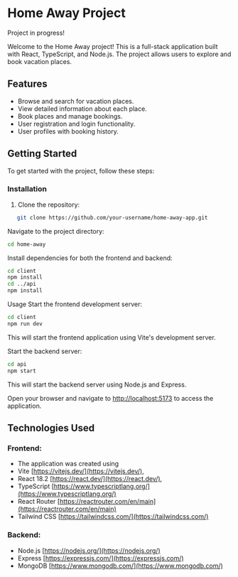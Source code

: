 # Home Away Project
Project in progress!

Welcome to the Home Away project! This is a full-stack application built with React, TypeScript, and Node.js. The project allows users to explore and book vacation places.

## Features

- Browse and search for vacation places.
- View detailed information about each place.
- Book places and manage bookings.
- User registration and login functionality.
- User profiles with booking history.

## Getting Started

To get started with the project, follow these steps:

### Installation

1. Clone the repository:

```bash
   git clone https://github.com/your-username/home-away-app.git
```
Navigate to the project directory:
```bash
cd home-away
```

Install dependencies for both the frontend and backend:
```bash
cd client
npm install
cd ../api
npm install
```
Usage
Start the frontend development server:
```bash
cd client
npm run dev
```
This will start the frontend application using Vite's development server.

Start the backend server:
```bash
cd api
npm start
```
This will start the backend server using Node.js and Express.

Open your browser and navigate to [http://localhost:5173](http://localhost:5173/home-away/) to access the application.

## Technologies Used
### Frontend:
- The application was created using
- Vite [https://vitejs.dev/](https://vitejs.dev/),
- React 18.2 [https://react.dev/](https://react.dev/),
- TypeScript [https://www.typescriptlang.org/](https://www.typescriptlang.org/)
- React Router [https://reactrouter.com/en/main](https://reactrouter.com/en/main)
- Tailwind CSS [https://tailwindcss.com/](https://tailwindcss.com/)

### Backend:
- Node.js [https://nodejs.org/](https://nodejs.org/)
- Express [https://expressjs.com/](https://expressjs.com/)
- MongoDB [https://www.mongodb.com/](https://www.mongodb.com/)







